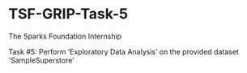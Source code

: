 # TSF-GRIP-Task-5

The Sparks Foundation Internship

Task #5:
Perform ‘Exploratory Data Analysis’ on the provided dataset 'SampleSuperstore’
